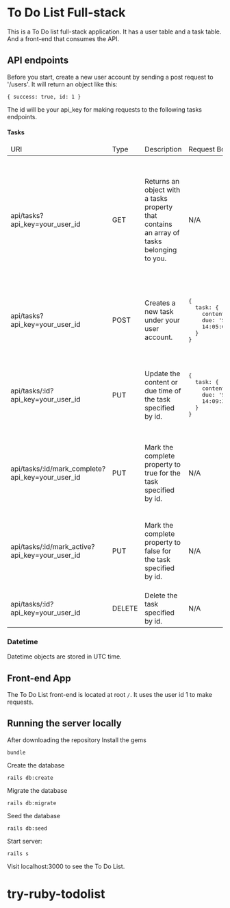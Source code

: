 # To Do List Full-stack

This is a To Do list full-stack application. It has a user table and a task table. And a front-end that consumes the API.

## API endpoints

Before you start, create a new user account by sending a post request to '/users'. It will return an object like this:

```
{ success: true, id: 1 }
```

The id will be your api_key for making requests to the following tasks endpoints.

#### Tasks

<table>
  <thead>
    <tr>
      <td>URI</td>
      <td>Type</td>
      <td>Description</td>
      <td>Request Body</td>
      <td>Sample Response</td>
    </tr>
  </thead>
  <tbody>
    <tr>
      <td>api/tasks?api_key=your_user_id</td>
      <td>GET</td>
      <td>Returns an object with a tasks property that contains an array of tasks belonging to you.</td>
      <td>N/A</td>
      <td>
<pre>{
  tasks: [
    { id: 1,
      content: 'A to do list task',
      complete: 'false',
      due: datetime,
      updated_at: datetime,
      created_at: datetime
    },
    { id: 2,
      content: 'Another to do list task',
      complete: 'true',
      due: datetime,
      updated_at: datetime,
      created_at: datetime
    },
  ]
}</pre>
      </td>
    </tr>
    <tr>
      <td>api/tasks?api_key=your_user_id</td>
      <td>POST</td>
      <td>Creates a new task under your user account.</td>
      <td>
<pre>{
  task: {
    content: 'This is a task',
    due: 'Sat Oct 21 2017
    14:05:00 GMT+0800 (HKT)'
  }
}
</pre>
      </td>
      <td>
<pre>{
  task: {
    id: 1,
    content: 'This is a task',
    complete: 'false',
    due: '2017-10-21T06:01:02.000Z',
    created_at: '2017-10-21T06:00:07.065Z'
  }
}</pre>
      </td>
    </tr>
    <tr>
    <td>api/tasks/:id?api_key=your_user_id</td>
    <td>PUT</td>
    <td>Update the content or due time of the task specified by id.</td>
    <td>
<pre>{
  task: {
    content: 'This is not a task',
    due: 'Sat Oct 21 2017
    14:09:38 GMT+0800 (HKT)',
  }
}</pre>
    </td>
    <td>
<pre>{
  task: {
    id: 1,
    content: 'This is not a task',
    complete: 'true',
    due: '2017-10-21T06:09:38.000Z',
    created_at: '2017-10-21T06:00:07.065Z',
    updated_at: '2017-10-21T06:09:54.730Z'
  }
}</pre>
      </td>
    </tr>
    <tr>
      <td>api/tasks/:id/mark_complete?api_key=your_user_id</td>
      <td>PUT</td>
      <td>Mark the complete property to true for the task specified by id.</td>
      <td>N/A
      </td>
      <td>
<pre>{
  task: {
    id: 1,
    content: 'This is a task',
    complete: 'true',
    due: datetime,
    created_at: DateObject,
    updated_at: DateObject
  }
}</pre>
      </td>
    </tr>
    <tr>
      <td>api/tasks/:id/mark_active?api_key=your_user_id</td>
      <td>PUT</td>
      <td>Mark the complete property to false for the task specified by id.</td>
      <td>N/A
      </td>
      <td>
<pre>{
  task: {
    id: 1,
    content: 'This is a task',
    complete: 'false',
    due: datetime,
    created_at: DateObject,
    updated_at: DateObject
  }
}</pre>
      </td>
    </tr>
    <tr>
      <td>api/tasks/:id?api_key=your_user_id</td>
      <td>DELETE</td>
      <td>Delete the task specified by id.</td>
      <td>N/A
      </td>
      <td>
<pre>{
  success: true
}</pre>
      </td>
    </tr>
  </tbody>
</table>

### Datetime
Datetime objects are stored in UTC time.

## Front-end App

The To Do List front-end is located at root `/`. It uses the user id 1 to make requests.

## Running the server locally

After downloading the repository
Install the gems

```
bundle
```

Create the database

```
rails db:create
```

Migrate the database

```
rails db:migrate
```

Seed the database

```
rails db:seed
```

Start server:

```
rails s
```

Visit localhost:3000 to see the To Do List.
# try-ruby-todolist
